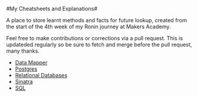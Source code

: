 #My Cheatsheets and Explanations#

A place to store learnt methods and facts for future lookup, created from the start of the 4th week of my Ronin journey at Makers Academy.

Feel free to make contributions or corrections via a pull request. This is updateded regularly so be sure to fetch and merge before the pull request, many thanks.

- [Data Mapper](/sheets/data_mapper.md)
- [Postgres](/sheets/postgreSQL.md)
- [Relational Databases](/sheets/relational_databases.md)
- [Sinatra](/sheets/sinatra.md)
- [SQL](/sheets/SQL.md)

